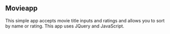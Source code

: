 ## Movieapp	
This simple app accepts movie title inputs and ratings and allows you to sort by name or rating.  This app uses JQuery and JavaScript.